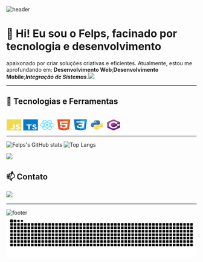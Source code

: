 ![header](https://capsule-render.vercel.app/api?type=waving&color=gradient&height=180&section=header&text=Felps%20BR&fontSize=40&fontAlignY=35&animation=fadeIn)
# 👋 Hi! Eu sou o Felps, facinado por tecnologia e desenvolvimento
apaixonado por criar soluções criativas e eficientes. Atualmente, estou me aprofundando em:
**Desenvolvimento Web**;**Desenvolvimento Mobile**;***Integração de Sistemas***.<img src="https://media.giphy.com/media/WUlplcMpOCEmTGBtBW/giphy.gif" width="50">

---


## 🚀 Tecnologias e Ferramentas

<div style="display: inline_block"><br>
  <img align="center" alt="JavaScript" height="30" width="40" src="https://raw.githubusercontent.com/devicons/devicon/master/icons/javascript/javascript-plain.svg">
  <img align="center" alt="TypeScript" height="30" width="40" src="https://raw.githubusercontent.com/devicons/devicon/master/icons/typescript/typescript-plain.svg">
  <img align="center" alt="React" height="30" width="40" src="https://raw.githubusercontent.com/devicons/devicon/master/icons/react/react-original.svg">
  <img align="center" alt="HTML5" height="30" width="40" src="https://raw.githubusercontent.com/devicons/devicon/master/icons/html5/html5-original.svg">
  <img align="center" alt="CSS3" height="30" width="40" src="https://raw.githubusercontent.com/devicons/devicon/master/icons/css3/css3-original.svg">
  <img align="center" alt="Python" height="30" width="40" src="https://raw.githubusercontent.com/devicons/devicon/master/icons/python/python-original.svg">
  <img align="center" alt="Csharp" height="30" width="40" src="https://raw.githubusercontent.com/devicons/devicon/master/icons/csharp/csharp-original.svg">
</div>


---
![Felps's GitHub stats](https://github-readme-stats.vercel.app/api?username=felpsbrz&show_icons=true&theme=tokyonight)
![Top Langs](https://github-readme-stats.vercel.app/api/top-langs/?username=felpsbrz&layout=compact&theme=tokyonight)


<img src="https://raw.githubusercontent.com/andreasbm/readme/master/assets/lines/rainbow.png">

## 📫 Contato

<a href="mailto:felpsfatec@gmail.com">
  <img src="https://img.shields.io/badge/-Gmail-%23333?style=for-the-badge&logo=gmail&logoColor=white">
</a>

---
![footer](https://capsule-render.vercel.app/api?type=waving&color=gradient&height=180&section=footer&reversal=true)
![Snake animation](https://github.com/felps-br/felps-br/blob/output/github-contribution-grid-snake.svg)
